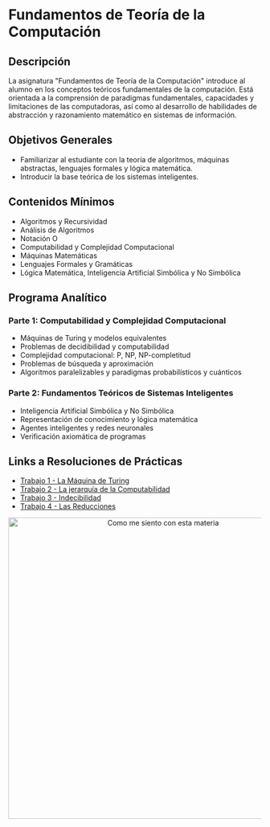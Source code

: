 # Fundamentos de Teoría de la Computación

## Descripción
La asignatura "Fundamentos de Teoría de la Computación" introduce al alumno en los conceptos teóricos fundamentales de la computación. Está orientada a la comprensión de paradigmas fundamentales, capacidades y limitaciones de las computadoras, así como al desarrollo de habilidades de abstracción y razonamiento matemático en sistemas de información.

## Objetivos Generales
- Familiarizar al estudiante con la teoría de algoritmos, máquinas abstractas, lenguajes formales y lógica matemática.
- Introducir la base teórica de los sistemas inteligentes.

## Contenidos Mínimos
- Algoritmos y Recursividad
- Análisis de Algoritmos
- Notación O
- Computabilidad y Complejidad Computacional
- Máquinas Matemáticas
- Lenguajes Formales y Gramáticas
- Lógica Matemática, Inteligencia Artificial Simbólica y No Simbólica

## Programa Analítico
### Parte 1: Computabilidad y Complejidad Computacional
- Máquinas de Turing y modelos equivalentes
- Problemas de decidibilidad y computabilidad
- Complejidad computacional: P, NP, NP-completitud
- Problemas de búsqueda y aproximación
- Algoritmos paralelizables y paradigmas probabilísticos y cuánticos

### Parte 2: Fundamentos Teóricos de Sistemas Inteligentes
- Inteligencia Artificial Simbólica y No Simbólica
- Representación de conocimiento y lógica matemática
- Agentes inteligentes y redes neuronales
- Verificación axiomática de programas

## Links a Resoluciones de Prácticas
- [Trabajo 1 - La Máquina de Turing](https://github.com/JoaquinManuelGonzalez/Fundamentos-De-Teoria-De-La-Computacion/blob/main/practicas/Parte%201%20-%20Computabilidad%20y%20Complejidad%20Computacional/Trabajo%20Pr%C3%A1ctico%20Nro%201%20-%20La%20M%C3%A1quina%20de%20Turing.pdf)
- [Trabajo 2 - La jerarquía de la Computabilidad](https://github.com/JoaquinManuelGonzalez/Fundamentos-De-Teoria-De-La-Computacion/blob/main/practicas/Parte%201%20-%20Computabilidad%20y%20Complejidad%20Computacional/Trabajo%20Pr%C3%A1ctico%20Nro%202%20-%20La%20jerarqu%C3%ADa%20de%20la%20Computabilidad.pdf)
- [Trabajo 3 - Indecibilidad](https://github.com/JoaquinManuelGonzalez/Fundamentos-De-Teoria-De-La-Computacion/blob/main/practicas/Parte%201%20-%20Computabilidad%20y%20Complejidad%20Computacional/Trabajo%20Pr%C3%A1ctico%20Nro%203%20-%20Indecibilidad.pdf)
- [Trabajo 4 - Las Reducciones](https://github.com/JoaquinManuelGonzalez/Fundamentos-De-Teoria-De-La-Computacion/blob/main/practicas/Parte%201%20-%20Computabilidad%20y%20Complejidad%20Computacional/Trabajo%20Pr%C3%A1ctico%20Nro%204%20-%20Las%20Reducciones.pdf)

<p align="center">
  <img src="https://media0.giphy.com/media/v1.Y2lkPTc5MGI3NjExeGRzbW9lazg2djFubWhua2p2YTZ6aGdnNTVuYXU3OXkzOGlseTJ2cSZlcD12MV9pbnRlcm5hbF9naWZfYnlfaWQmY3Q9Zw/q1mHcB8wOCWf6/giphy.gif" alt="Como me siento con esta materia" width="600" height="auto" loop>
</p>
